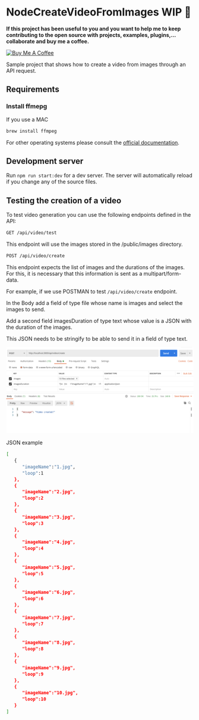# NodeCreateVideoFromImages **WIP** :muscle:

**If this project has been useful to you and you want to help me to keep contributing to the open source with projects, examples, plugins,... collaborate and buy me a coffee.**

<a href="https://www.buymeacoffee.com/h6WVj4HcD" target="_blank"><img src="https://www.buymeacoffee.com/assets/img/custom_images/yellow_img.png" alt="Buy Me A Coffee"></a>

Sample project that shows how to create a video from images through an API request.

## Requirements

### Install ffmepg

If you use a MAC

```bash
brew install ffmpeg
```

For other operating systems please consult the [official documentation](https://ffmpeg.org/download.html).

## Development server

Run `npm run start:dev` for a dev server. The server will automatically reload if you change any of the source files.

## Testing the creation of a video

To test video generation you can use the following endpoints defined in the API:


```bash
GET /api/video/test
```

This endpoint will use the images stored in the /public/images directory.

```bash
POST /api/video/create
```

This endpoint expects the list of images and the durations of the images. For this, it is necessary that this information is sent as a multipart/form-data.

For example, if we use POSTMAN to test `/api/video/create` endpoint.

In the Body add a field of type file whose name is images and select the images to send.

Add a second field imagesDuration of type text whose value is a JSON with the duration of the images.

This JSON needs to be stringify to be able to send it in a field of type text.

![Postman](readme_resources/postman.png "Postman")

JSON example

```bash
[
   {
      "imageName":"1.jpg",
      "loop":1
   },
   {
      "imageName":"2.jpg",
      "loop":2
   },
   {
      "imageName":"3.jpg",
      "loop":3
   },
   {
      "imageName":"4.jpg",
      "loop":4
   },
   {
      "imageName":"5.jpg",
      "loop":5
   },
   {
      "imageName":"6.jpg",
      "loop":6
   },
   {
      "imageName":"7.jpg",
      "loop":7
   },
   {
      "imageName":"8.jpg",
      "loop":8
   },
   {
      "imageName":"9.jpg",
      "loop":9
   },
   {
      "imageName":"10.jpg",
      "loop":10
   }
]
```
